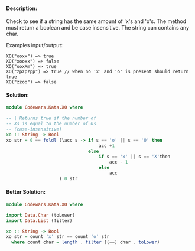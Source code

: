 #### Description:

Check to see if a string has the same amount of 'x's and 'o's. The method must return a boolean and be case insensitive. The string can contains any char.

Examples input/output:  

```
XO("ooxx") => true
XO("xooxx") => false
XO("ooxXm") => true
XO("zpzpzpp") => true // when no 'x' and 'o' is present should return true
XO("zzoo") => false
```

#### Solution:  

```Haskell
module Codewars.Kata.XO where

-- | Returns true if the number of
-- Xs is equal to the number of Os
-- (case-insensitive)
xo :: String -> Bool
xo str = 0 == foldl (\acc s -> if s == 'o' || s == 'O' then
                                   acc +1
                               else
                                   if s == 'x' || s == 'X'then
                                       acc - 1
                                   else
                                       acc
                    ) 0 str
```


#### Better Solution:

```Haskell
module Codewars.Kata.XO where

import Data.Char (toLower)
import Data.List (filter)

xo :: String -> Bool
xo str = count 'x' str == count 'o' str
  where count char = length . filter ((==) char . toLower)
```
